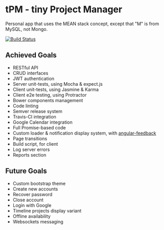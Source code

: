 # tPM - tiny Project Manager

Personal app that uses the MEAN stack concept, except that "M" is from MySQL, not Mongo.

[![Build Status](https://travis-ci.org/andreipfeiffer/tpm.svg?branch=master)](https://travis-ci.org/andreipfeiffer/tpm)

## Achieved Goals

* RESTful API
* CRUD interfaces
* JWT authentication
* Server unit-tests, using Mocha & expect.js
* Client unit-tests, using Jasmine & Karma
* Client e2e testing, using Protractor
* Bower components management
* Code linting
* Semver release system
* Travis-CI integration
* Google Calendar integration
* Full Promise-based code
* Custom loader & notification display system, with [angular-feedback](https://github.com/andreipfeiffer/angular-feedback)
* Page transitions
* Build script, for client
* Log server errors
* Reports section

## Future Goals

* Custom bootstrap theme
* Create new accounts
* Recover password
* Close account
* Login with Google
* Timeline projects display variant
* Offline availability
* Websockets messaging
